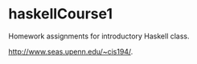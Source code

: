 # haskellCourse1

Homework assignments for introductory Haskell class.

http://www.seas.upenn.edu/~cis194/.

